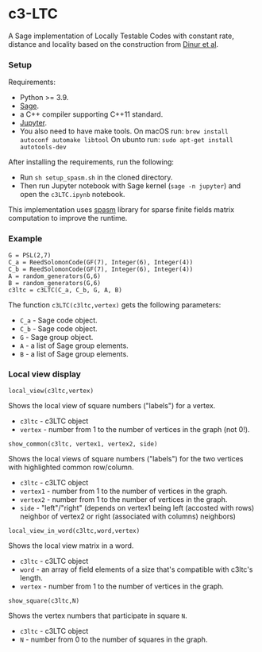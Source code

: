 # c3-LTC

A Sage implementation of Locally Testable Codes with constant rate, distance and locality based on the construction from [Dinur et al](https://arxiv.org/abs/2111.04808). 

### Setup

Requirements:
- Python >= 3.9.
- [Sage](https://doc.sagemath.org/html/en/installation/index.html). 
- a C++ compiler supporting C++11 standard.
- [Jupyter](https://jupyter.org/install).
- You also need to have make tools. On macOS run:
```brew install autoconf automake libtool```
On ubunto run:
```sudo apt-get install autotools-dev```

After installing the requirements, run the following:
- Run ``sh setup_spasm.sh`` in the cloned directory.  
- Then run Jupyter notebook with Sage kernel (``sage -n jupyter``) and open the `c3LTC.ipynb` notebook.  

This implementation uses [spasm](https://github.com/cbouilla/spasm) library for sparse finite fields matrix computation to improve the runtime. 

### Example
```
G = PSL(2,7)
C_a = ReedSolomonCode(GF(7), Integer(6), Integer(4))
C_b = ReedSolomonCode(GF(7), Integer(6), Integer(4))
A = random_generators(G,6)
B = random_generators(G,6)
c3ltc = c3LTC(C_a, C_b, G, A, B)
```

The function `c3LTC(c3ltc,vertex)` gets the following parameters:

- `C_a` - Sage code object.
- `C_b` - Sage code object.
- `G` - Sage group object.
- `A` - a list of Sage group elements.
- `B` - a list of Sage group elements.


### Local view display

```local_view(c3ltc,vertex)```

Shows the local view of square numbers ("labels") for a vertex.

- `c3ltc` - c3LTC object
- `vertex` - number from 1 to the number of vertices in the graph (not 0!).

```show_common(c3ltc, vertex1, vertex2, side)```

Shows the local views of square numbers ("labels") for the two vertices with highlighted common row/column.

- `c3ltc` - c3LTC object
- `vertex1` - number from 1 to the number of vertices in the graph.
- `vertex2` - number from 1 to the number of vertices in the graph.
- `side` - "left"/"right" (depends on vertex1 being left (accosted with rows) neighbor of vertex2 or right (associated with columns) neighbors)

```local_view_in_word(c3ltc,word,vertex)```

Shows the local view matrix in a word.


- `c3ltc` - c3LTC object
- `word` - an array of field elements of a size that's compatible with c3ltc's length.
- `vertex` - number from 1 to the number of vertices in the graph.

```show_square(c3ltc,N)```

Shows the vertex numbers that participate in square `N`.

- `c3ltc` - c3LTC object
- `N` - number from 0 to the number of squares in the graph. 
